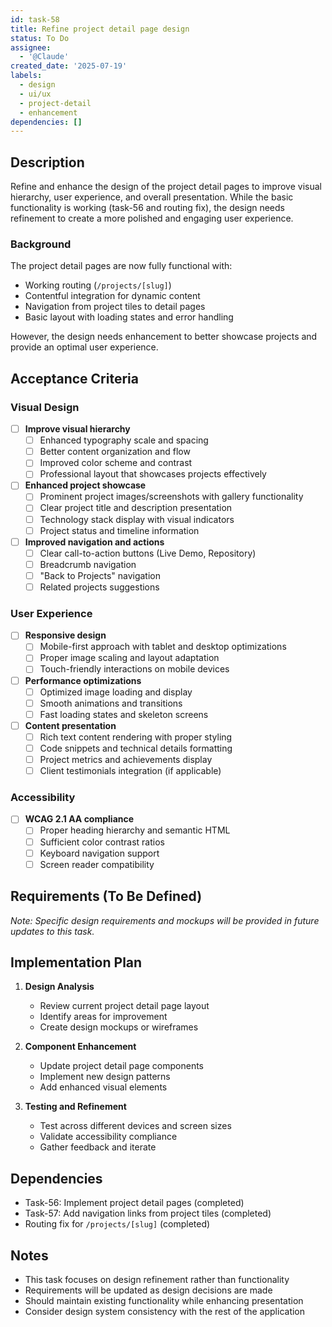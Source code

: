 ```yaml
---
id: task-58
title: Refine project detail page design
status: To Do
assignee:
  - '@Claude'
created_date: '2025-07-19'
labels:
  - design
  - ui/ux
  - project-detail
  - enhancement
dependencies: []
---
```


## Description

Refine and enhance the design of the project detail pages to improve visual hierarchy, user experience, and overall presentation. While the basic functionality is working (task-56 and routing fix), the design needs refinement to create a more polished and engaging user experience.

### Background

The project detail pages are now fully functional with:
- Working routing (`/projects/[slug]`)
- Contentful integration for dynamic content
- Navigation from project tiles to detail pages
- Basic layout with loading states and error handling

However, the design needs enhancement to better showcase projects and provide an optimal user experience.

## Acceptance Criteria

### Visual Design
- [ ] **Improve visual hierarchy**
  - [ ] Enhanced typography scale and spacing
  - [ ] Better content organization and flow
  - [ ] Improved color scheme and contrast
  - [ ] Professional layout that showcases projects effectively

- [ ] **Enhanced project showcase**
  - [ ] Prominent project images/screenshots with gallery functionality
  - [ ] Clear project title and description presentation
  - [ ] Technology stack display with visual indicators
  - [ ] Project status and timeline information

- [ ] **Improved navigation and actions**
  - [ ] Clear call-to-action buttons (Live Demo, Repository)
  - [ ] Breadcrumb navigation
  - [ ] "Back to Projects" navigation
  - [ ] Related projects suggestions

### User Experience
- [ ] **Responsive design**
  - [ ] Mobile-first approach with tablet and desktop optimizations
  - [ ] Proper image scaling and layout adaptation
  - [ ] Touch-friendly interactions on mobile devices

- [ ] **Performance optimizations**
  - [ ] Optimized image loading and display
  - [ ] Smooth animations and transitions
  - [ ] Fast loading states and skeleton screens

- [ ] **Content presentation**
  - [ ] Rich text content rendering with proper styling
  - [ ] Code snippets and technical details formatting
  - [ ] Project metrics and achievements display
  - [ ] Client testimonials integration (if applicable)

### Accessibility
- [ ] **WCAG 2.1 AA compliance**
  - [ ] Proper heading hierarchy and semantic HTML
  - [ ] Sufficient color contrast ratios
  - [ ] Keyboard navigation support
  - [ ] Screen reader compatibility

## Requirements (To Be Defined)

*Note: Specific design requirements and mockups will be provided in future updates to this task.*

## Implementation Plan

1. **Design Analysis**
   - Review current project detail page layout
   - Identify areas for improvement
   - Create design mockups or wireframes

2. **Component Enhancement**
   - Update project detail page components
   - Implement new design patterns
   - Add enhanced visual elements

3. **Testing and Refinement**
   - Test across different devices and screen sizes
   - Validate accessibility compliance
   - Gather feedback and iterate

## Dependencies

- Task-56: Implement project detail pages (completed)
- Task-57: Add navigation links from project tiles (completed)
- Routing fix for `/projects/[slug]` (completed)

## Notes

- This task focuses on design refinement rather than functionality
- Requirements will be updated as design decisions are made
- Should maintain existing functionality while enhancing presentation
- Consider design system consistency with the rest of the application
